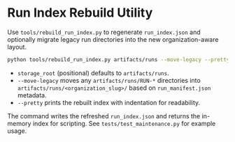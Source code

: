 # Run Index Rebuild Utility

Use `tools/rebuild_run_index.py` to regenerate `run_index.json` and optionally migrate legacy run directories into the new organization-aware layout.

```bash
python tools/rebuild_run_index.py artifacts/runs --move-legacy --pretty
```

- `storage_root` (positional) defaults to `artifacts/runs`.
- `--move-legacy` moves any `artifacts/runs/RUN-*` directories into `artifacts/runs/<organization_slug>/` based on `run_manifest.json` metadata.
- `--pretty` prints the rebuilt index with indentation for readability.

The command writes the refreshed `run_index.json` and returns the in-memory index for scripting. See `tests/test_maintenance.py` for example usage.
